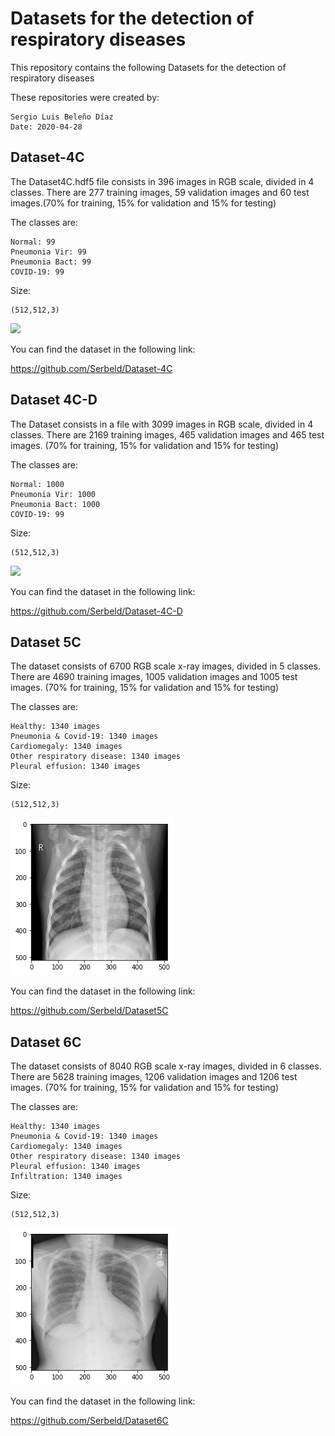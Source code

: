 # Datasets for the detection of respiratory diseases

This repository contains the following Datasets for the detection of respiratory diseases

These repositories were created by:

    Sergio Luis Beleño Díaz
    Date: 2020-04-28

## Dataset-4C

The Dataset4C.hdf5 file consists in 396 images in RGB scale, divided in 4 classes. There are 277 training images, 59 validation images and 60 test images.(70% for training, 15% for validation and 15% for testing)

The classes are:

    Normal: 99
    Pneumonia Vir: 99
    Pneumonia Bact: 99
    COVID-19: 99
    
Size:

    (512,512,3)

<img src="Data4C/índice.png" />

You can find the dataset in the following link:

https://github.com/Serbeld/Dataset-4C
    
## Dataset 4C-D

The Dataset consists in a file with 3099 images in RGB scale, divided in 4 classes. There are 2169 training images, 465 validation images and 465 test images. (70% for training, 15% for validation and 15% for testing)

The classes are:

    Normal: 1000
    Pneumonia Vir: 1000
    Pneumonia Bact: 1000
    COVID-19: 99
    
Size:

    (512,512,3)

<img src="Data4C/índice.png" />
    
You can find the dataset in the following link:

https://github.com/Serbeld/Dataset-4C-D
    
## Dataset 5C

The dataset consists of 6700 RGB scale x-ray images, divided in 5 classes. There are 4690 training images, 1005 validation images and 1005 test images. (70% for training, 15% for validation and 15% for testing)

The classes are:

    Healthy: 1340 images
    Pneumonia & Covid-19: 1340 images
    Cardiomegaly: 1340 images
    Other respiratory disease: 1340 images
    Pleural effusion: 1340 images
    
Size:

    (512,512,3)

<img src="Data5C/Image.png" />
    
You can find the dataset in the following link:

https://github.com/Serbeld/Dataset5C

## Dataset 6C

The dataset consists of 8040 RGB scale x-ray images, divided in 6 classes. There are 5628 training images, 1206 validation images and 1206 test images. (70% for training, 15% for validation and 15% for testing)

The classes are:

    Healthy: 1340 images
    Pneumonia & Covid-19: 1340 images
    Cardiomegaly: 1340 images
    Other respiratory disease: 1340 images
    Pleural effusion: 1340 images
    Infiltration: 1340 images
    
 Size:

    (512,512,3)

<img src="Data6C/Data6C.png" />

You can find the dataset in the following link:

https://github.com/Serbeld/Dataset6C
